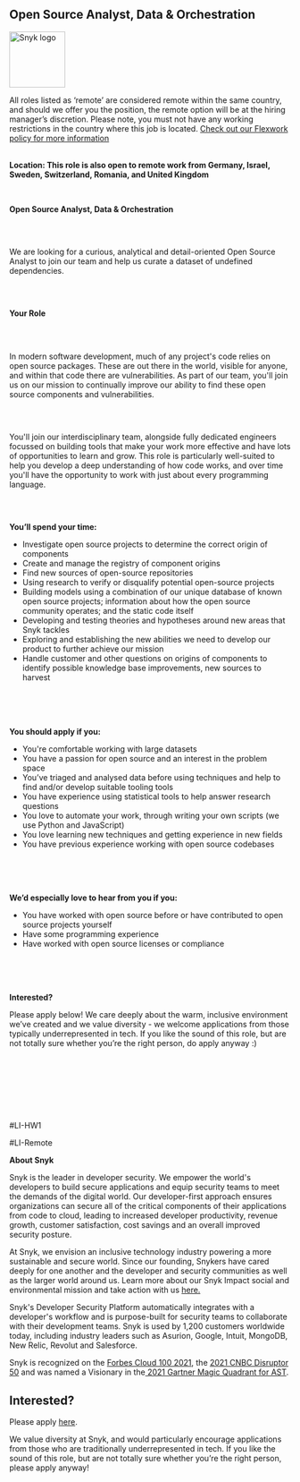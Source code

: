 Open Source Analyst, Data & Orchestration
---

<img src="https://res.cloudinary.com/snyk/image/upload/v1537345894/press-kit/brand/logo-black.png" width="100" alt="Snyk logo" />

<p><span style="font-weight: 400;">All roles listed as ‘remote’ are considered remote within the same country, and should we offer you the position, the remote option will be at the hiring manager’s discretion. Please note, you must not have any working restrictions in the country where this job is located. </span><a href="https://snyk.io/blog/introducing-flex-work-the-future-of-work-at-snyk/"><span style="font-weight: 400;">Check out our Flexwork policy for more information</span></a></p>
<p><strong><br>Location: This role is also open to remote work from Germany, Israel, Sweden, Switzerland, Romania, and United Kingdom</strong></p>
<p>&nbsp;</p>
<p><strong>Open Source Analyst</strong><strong>, Data &amp; Orchestration</strong></p>
<h3>&nbsp;</h3>
<p><span style="font-weight: 400;">We are looking for a curious, analytical and detail-oriented Open Source Analyst to join our team and help us curate a dataset of undefined dependencies.</span></p>
<h3>&nbsp;</h3>
<p><strong>Your Role</strong></p>
<h3>&nbsp;</h3>
<p><span style="font-weight: 400;">In modern software development, much of any project's code relies on open source packages. These are out there in the world, visible for anyone, and within that code there are vulnerabilities. As part of our team, you'll join us on our mission to continually improve our ability to find these open source components and vulnerabilities.</span></p>
<h3>&nbsp;</h3>
<p><span style="font-weight: 400;">You'll join our interdisciplinary team, alongside fully dedicated engineers focussed on building tools that make your work more effective and have lots of opportunities to learn and grow. This role is particularly well-suited to help you develop a deep understanding of how code works, and over time you'll have the opportunity to work with just about every programming language.</span></p>
<h3>&nbsp;</h3>
<p><strong>You’ll spend your time:</strong></p>
<ul>
<li style="font-weight: 400;"><span style="font-weight: 400;">Investigate open source projects to determine the correct origin of components</span></li>
<li style="font-weight: 400;"><span style="font-weight: 400;">Create and manage the registry of component origins</span></li>
<li style="font-weight: 400;"><span style="font-weight: 400;">Find new sources of open-source repositories</span></li>
<li style="font-weight: 400;"><span style="font-weight: 400;">Using research to verify or disqualify potential open-source projects</span></li>
<li style="font-weight: 400;"><span style="font-weight: 400;">Building models using a combination of our unique database of known open source projects; information about how the open source community operates; and the static code itself</span></li>
<li style="font-weight: 400;"><span style="font-weight: 400;">Developing and testing theories and hypotheses around new areas that Snyk tackles</span></li>
<li style="font-weight: 400;"><span style="font-weight: 400;">Exploring and establishing the new abilities we need to develop our product to further achieve our mission</span></li>
<li style="font-weight: 400;"><span style="font-weight: 400;">Handle customer and other questions on origins of components to identify possible knowledge base improvements, new sources to harvest</span></li>
</ul>
<h3><br><br></h3>
<p><strong>You should apply if you:</strong></p>
<ul>
<li style="font-weight: 400;"><span style="font-weight: 400;">You're comfortable working with large datasets&nbsp;</span></li>
<li style="font-weight: 400;"><span style="font-weight: 400;">You have a passion for open source and an interest in the problem space</span></li>
<li style="font-weight: 400;"><span style="font-weight: 400;">You’ve triaged and analysed data before using techniques and help to find and/or develop suitable tooling tools</span></li>
<li style="font-weight: 400;"><span style="font-weight: 400;">You have experience using statistical tools to help answer research questions</span></li>
<li style="font-weight: 400;"><span style="font-weight: 400;">You love to automate your work, through writing your own scripts (we use Python and JavaScript)</span></li>
<li style="font-weight: 400;"><span style="font-weight: 400;">You love learning new techniques and getting experience in new fields</span></li>
<li style="font-weight: 400;"><span style="font-weight: 400;">You have previous experience working with open source codebases</span></li>
</ul>
<h3><br><br></h3>
<p><strong>We’d especially love to hear from you if you:</strong></p>
<ul>
<li style="font-weight: 400;"><span style="font-weight: 400;">You have worked with open source before or have contributed to open source projects yourself</span></li>
<li style="font-weight: 400;"><span style="font-weight: 400;">Have some programming experience</span></li>
<li style="font-weight: 400;"><span style="font-weight: 400;">Have worked with open source licenses or compliance</span></li>
</ul>
<h3><br><br></h3>
<p><strong>Interested?</strong></p>
<p><span style="font-weight: 400;">Please apply below! We care deeply about the warm, inclusive environment we’ve created and we value diversity - we welcome applications from those typically underrepresented in tech. If you like the sound of this role, but are not totally sure whether you’re the right person, do apply anyway :)</span></p>
<h3><br><br><br></h3>
<p>&nbsp;</p>
<p><span style="font-weight: 400;">#LI-HW1</span></p>
<p><span style="font-weight: 400;">#LI-Remote</span></p><div class="content-conclusion"><p><strong>About Snyk</strong></p>
<p><span style="font-weight: 400;">Snyk is the leader in developer security. We empower the world's developers to build secure applications and equip security teams to meet the demands of the digital world. Our developer-first approach ensures organizations can secure all of the critical components of their applications from code to cloud, leading to increased developer productivity, revenue growth, customer satisfaction, cost savings and an overall improved security posture.&nbsp;</span></p>
<p><span style="font-weight: 400;">At Snyk, we envision an inclusive technology industry powering a more sustainable and secure world.</span> <span style="font-weight: 400;">Since our founding, Snykers have cared deeply for one another and the developer and security communities as well as the larger world around us. Learn more about our Snyk Impact social and environmental mission and take action with us </span><a href="https://snyk.io/about/snyk-impact/"><span style="font-weight: 400;">here.</span></a></p>
<p><span style="font-weight: 400;">Snyk's Developer Security Platform automatically integrates with a developer's workflow and is purpose-built for security teams to collaborate with their development teams. Snyk is used by 1,200 customers worldwide today, including industry leaders such as Asurion, Google, Intuit, MongoDB, New Relic, Revolut and Salesforce.</span></p>
<p><span style="font-weight: 400;">Snyk is recognized on the </span><a href="https://www.forbes.com/cloud100/#6f24b5ba5f94"><span style="font-weight: 400;">Forbes Cloud 100 2021</span></a><span style="font-weight: 400;">, the </span><a href="https://www.cnbc.com/2021/05/25/these-are-the-2021-cnbc-disruptor-50-companies.html"><span style="font-weight: 400;">2021 CNBC Disruptor 50</span></a><span style="font-weight: 400;"> and was named a Visionary in the</span><a href="https://snyk.io/blog/snyk-visionary-2021-gartner-magic-quadrant-for-ast/"><span style="font-weight: 400;"> 2021 Gartner Magic Quadrant for AST</span></a><span style="font-weight: 400;">.</span></p></div>

Interested?
---

Please apply [here](https://boards.greenhouse.io/snyk/jobs/5657421002#app).

We value diversity at Snyk, and would particularly encourage applications from those who are traditionally underrepresented in tech.
If you like the sound of this role, but are not totally sure whether you’re the right person, please apply anyway!
